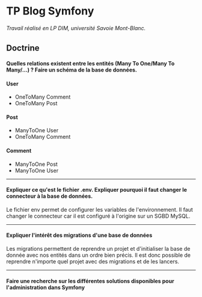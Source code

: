 # TP Blog Symfony

###### Travail réalisé en LP DIM, université Savoie Mont-Blanc.

## Doctrine

#### Quelles relations existent entre les entités (Many To One/Many To Many/...) ? Faire un schéma de la base de données.

#### User
 - OneToMany Comment
 - OneToMany Post
 
#### Post
 - ManyToOne User
 - OneToMany Comment
 
#### Comment
 - ManyToOne Post
 - ManyToOne User
 
---

#### Expliquer ce qu'est le fichier .env. Expliquer pourquoi il faut changer le connecteur à la base de données.

Le fichier env permet de configurer les variables de l'environnement. Il faut changer le connecteur car il est configuré à l'origine sur un SGBD MySQL.

---

#### Expliquer l'intérêt des migrations d'une base de données

Les migrations permettent de reprendre un projet et d'initialiser la base de donnée avec nos entités dans un ordre bien précis. Il est donc possible de reprendre n'importe quel projet avec des migrations et de les lancers. 

---

#### Faire une recherche sur les différentes solutions disponibles pour l'administration dans Symfony


